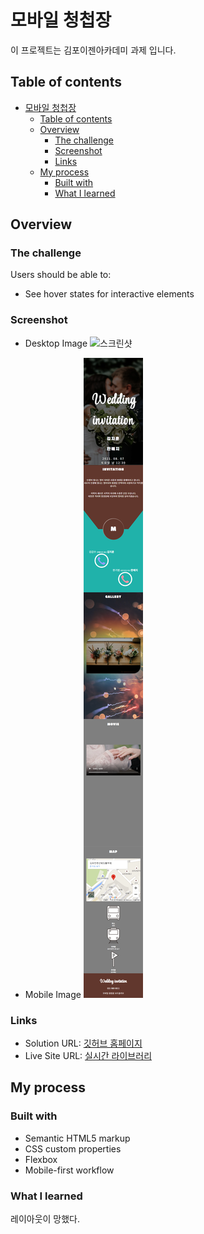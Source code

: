 # 모바일 청첩장

이 프로젝트는 김포이젠아카데미 과제 입니다.

## Table of contents

- [모바일 청첩장](#모바일-청첩장)
  - [Table of contents](#table-of-contents)
  - [Overview](#overview)
    - [The challenge](#the-challenge)
    - [Screenshot](#screenshot)
    - [Links](#links)
  - [My process](#my-process)
    - [Built with](#built-with)
    - [What I learned](#what-i-learned)


## Overview

### The challenge

Users should be able to:

- See hover states for interactive elements

### Screenshot

- Desktop Image
![스크린샷](./src/screenshots/Desktop_page.png)

- Mobile Image
![스크린샷](./src/screenshots/mobile_page.png)


### Links

- Solution URL: [깃허브 홈페이지](https://github.com/HyoJuns/mobile-wedding)
- Live Site URL: [실시간 라이브러리](https://hyojuns.github.io/mobile-wedding/)

## My process

### Built with

- Semantic HTML5 markup
- CSS custom properties
- Flexbox
- Mobile-first workflow


### What I learned

레이아웃이 망했다.

